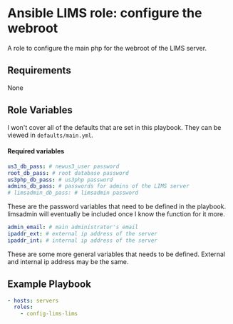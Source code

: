 # Ansible LIMS role: configure the webroot 

A role to configure the main php for the webroot of the LIMS server. 

## Requirements 
None
## Role Variables
 
I won't cover all of the defaults that are set in this playbook. They can be viewed in ```defaults/main.yml```.

#### Required variables

```yaml
us3_db_pass: # newus3_user password 
root_db_pass: # root database password 
us3php_db_pass: # us3php password 
admins_db_pass: # passwords for admins of the LIMS server 
# limsadmin_db_pass: # limsadmin password 
```
These are the password variables that need to be defined in the playbook. limsadmin will eventually be included once I know the function for it more. 
```yaml
admin_email: # main administrator's email
ipaddr_ext: # external ip address of the server
ipaddr_int: # internal ip address of the server 
```
These are some more general variables that needs to be defined. External and internal ip address may be the same. 

## Example Playbook 
```yaml
- hosts: servers  
  roles:
    - config-lims-lims

